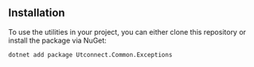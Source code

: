 ## Installation

To use the utilities in your project, you can either clone this repository or install the package via NuGet:

```bash
dotnet add package Utconnect.Common.Exceptions
```
